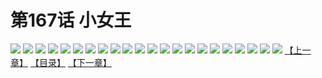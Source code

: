 # 第167话 小女王
![](https://s1.baozimh.com/scomic/sanyanxiaotianlu-samanhua/0/166-rljc/1.jpg)
![](https://s1.baozimh.com/scomic/sanyanxiaotianlu-samanhua/0/166-rljc/2.jpg)
![](https://s1.baozimh.com/scomic/sanyanxiaotianlu-samanhua/0/166-rljc/3.jpg)
![](https://s1.baozimh.com/scomic/sanyanxiaotianlu-samanhua/0/166-rljc/4.jpg)
![](https://s1.baozimh.com/scomic/sanyanxiaotianlu-samanhua/0/166-rljc/5.jpg)
![](https://s1.baozimh.com/scomic/sanyanxiaotianlu-samanhua/0/166-rljc/6.jpg)
![](https://s1.baozimh.com/scomic/sanyanxiaotianlu-samanhua/0/166-rljc/7.jpg)
![](https://s1.baozimh.com/scomic/sanyanxiaotianlu-samanhua/0/166-rljc/8.jpg)
![](https://s1.baozimh.com/scomic/sanyanxiaotianlu-samanhua/0/166-rljc/9.jpg)
![](https://s1.baozimh.com/scomic/sanyanxiaotianlu-samanhua/0/166-rljc/10.jpg)
![](https://s1.baozimh.com/scomic/sanyanxiaotianlu-samanhua/0/166-rljc/11.jpg)
![](https://s1.baozimh.com/scomic/sanyanxiaotianlu-samanhua/0/166-rljc/12.jpg)
![](https://s1.baozimh.com/scomic/sanyanxiaotianlu-samanhua/0/166-rljc/13.jpg)
![](https://s1.baozimh.com/scomic/sanyanxiaotianlu-samanhua/0/166-rljc/14.jpg)
![](https://s1.baozimh.com/scomic/sanyanxiaotianlu-samanhua/0/166-rljc/15.jpg)
![](https://s1.baozimh.com/scomic/sanyanxiaotianlu-samanhua/0/166-rljc/16.jpg)
![](https://s1.baozimh.com/scomic/sanyanxiaotianlu-samanhua/0/166-rljc/17.jpg)
![](https://s1.baozimh.com/scomic/sanyanxiaotianlu-samanhua/0/166-rljc/18.jpg)
![](https://s1.baozimh.com/scomic/sanyanxiaotianlu-samanhua/0/166-rljc/19.jpg)
![](https://s1.baozimh.com/scomic/sanyanxiaotianlu-samanhua/0/166-rljc/20.jpg)
![](https://s1.baozimh.com/scomic/sanyanxiaotianlu-samanhua/0/166-rljc/21.jpg)
![](https://s1.baozimh.com/scomic/sanyanxiaotianlu-samanhua/0/166-rljc/22.jpg)
[【上一章】](./166.md)
[【目录】](./README.md)
[【下一章】](./168.md)
